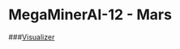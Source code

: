 MegaMinerAI-12 - Mars
==============

###[Visualizer](http://r99acm.device.mst.edu:8080/devs/visualizers/mars/)

